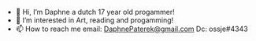 - 👋 Hi, I’m  Daphne a dutch 17 year old progammer!
- 👀 I’m interested in Art, reading and progamming!
- 📫 How to reach me email: DaphnePaterek@gmail.com Dc: ossje#4343

<!---
12Daphne/12Daphne is a ✨ special ✨ repository because its `README.md` (this file) appears on your GitHub profile.
You can click the Preview link to take a look at your changes.
--->
